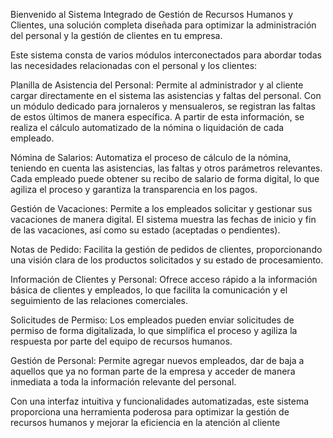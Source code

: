 Bienvenido al Sistema Integrado de Gestión de Recursos Humanos y Clientes, una solución completa diseñada para optimizar la administración del personal y la gestión de clientes en tu empresa.

Este sistema consta de varios módulos interconectados para abordar todas las necesidades relacionadas con el personal y los clientes:

Planilla de Asistencia del Personal: Permite al administrador y al cliente cargar directamente en el sistema las asistencias y faltas del personal. Con un módulo dedicado para jornaleros y mensualeros, se registran las faltas de estos últimos de manera específica. A partir de esta información, se realiza el cálculo automatizado de la nómina o liquidación de cada empleado.

Nómina de Salarios: Automatiza el proceso de cálculo de la nómina, teniendo en cuenta las asistencias, las faltas y otros parámetros relevantes. Cada empleado puede obtener su recibo de salario de forma digital, lo que agiliza el proceso y garantiza la transparencia en los pagos.

Gestión de Vacaciones: Permite a los empleados solicitar y gestionar sus vacaciones de manera digital. El sistema muestra las fechas de inicio y fin de las vacaciones, así como su estado (aceptadas o pendientes).

Notas de Pedido: Facilita la gestión de pedidos de clientes, proporcionando una visión clara de los productos solicitados y su estado de procesamiento.

Información de Clientes y Personal: Ofrece acceso rápido a la información básica de clientes y empleados, lo que facilita la comunicación y el seguimiento de las relaciones comerciales.

Solicitudes de Permiso: Los empleados pueden enviar solicitudes de permiso de forma digitalizada, lo que simplifica el proceso y agiliza la respuesta por parte del equipo de recursos humanos.

Gestión de Personal: Permite agregar nuevos empleados, dar de baja a aquellos que ya no forman parte de la empresa y acceder de manera inmediata a toda la información relevante del personal.

Con una interfaz intuitiva y funcionalidades automatizadas, este sistema proporciona una herramienta poderosa para optimizar la gestión de recursos humanos y mejorar la eficiencia en la atención al cliente
